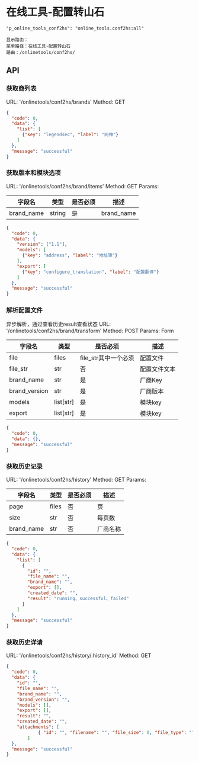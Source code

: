 # 在线工具-配置转山石

```
"p_online_tools_conf2hs": "online_tools.conf2hs:all"

显示路由：
菜单路径：在线工具-配置转山石
路由：/onlinetools/conf2hs/

```

## API

### 获取商列表
URL: '/onlinetools/conf2hs/brands'
Method: GET
```json
{
  "code": 0,
  "data": {
    "list": [
      {"key": "legendsec", "label": "网神"}
    ]
  },
  "message": "successful"
}
```

### 获取版本和模块选项
URL: '/onlinetools/conf2hs/brand/items'
Method: GET
Params: 

| 字段名 | 类型 | 是否必须 | 描述 |
| ---- | ---- | --- | ---- |
| brand_name | string | 是 | brand_name |

```json
{
  "code": 0,
  "data": {
    "version": ["1.1"],
    "models": [
      {"key": "address", "label": "地址簿"}
    ],
    "export": [
      {"key": "configure_translation", "label": "配置翻译"}
    ]
  },
  "message": "successful"
}
```

### 解析配置文件
异步解析，通过查看历史result查看状态
URL: '/onlinetools/conf2hs/brand/transform'
Method: POST
Params: Form

| 字段名 | 类型 | 是否必须 | 描述 |
| ---- | ---- | --- | ---- |
| file | files | file_str其中一个必须 | 配置文件 |
| file_str | str | 否 | 配置文件文本 |
| brand_name | str | 是 | 厂商Key |
| brand_version | str | 是 | 厂商版本 |
| models | list[str] | 是 | 模块key |
| export | list[str] | 是 | 模块key |


```json
{
  "code": 0,
  "data": {},
  "message": "successful"
}
```

### 获取历史记录
URL: '/onlinetools/conf2hs/history'
Method: GET
Params: 

| 字段名 | 类型 | 是否必须 | 描述 |
| ---- | ---- | --- | ---- |
| page | files | 否 | 页 |
| size | str | 否 | 每页数 |
| brand_name | str | 否 | 厂商名称 |


```json
{
  "code": 0,
  "data": {
    "list": [
      {
        "id": "", 
        "file_name": "",
        "brand_name": "",
        "export": [],
        "created_date": "",
        "result": "running、successful、failed"
      }
    ]
  },
  "message": "successful"
}
```

### 获取历史详请
URL: '/onlinetools/conf2hs/history/:history_id'
Method: GET

```json
{
  "code": 0,
  "data": {
    "id": "",
    "file_name": "",
    "brand_name": "",
    "brand_version": "",
    "models": [],
    "export": [],
    "result": "",
    "created_date": "",
    "attachments": [
			{ "id": "", "filename": "", "file_size": 0, "file_type": "" }
		]
  },
  "message": "successful"
}
```